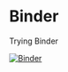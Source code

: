 # Binder
Trying Binder 

[![Binder](https://mybinder.org/badge_logo.svg)](https://mybinder.org/v2/gh/MonikaSonali/Binder/main)

